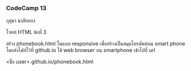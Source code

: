 ### CodeCamp 13 ###
กุสุมา มาลัยทอง

โจทย์ HTML
ข้อที่ 3

สร้าง phonebook.html ในแบบ responsive เพื่อสร้างเป็นสมุดโทรศัพท์บน smart phone โดยส่งไฟล์ไว้ที่ github.io
ใช้ web browser บน smartphone เข้าไปที่  url

<ชื่อ user>.github.io/phonebook.html



